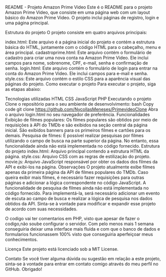 README - Projeto Amazon Prime Video
Este é o README para o projeto Amazon Prime Video, que consiste em uma página web com um layout básico do Amazon Prime Video. O projeto inclui páginas de registro, login e uma página principal.

Estrutura do projeto
O projeto consiste em quatro arquivos principais:

index.html: Este arquivo é a página inicial do projeto e contém a estrutura básica do HTML, juntamente com o código HTML para o cabeçalho, menu e área principal.
cadastroprime.html: Este arquivo contém o formulário de cadastro para criar uma nova conta na Amazon Prime Video. Ele inclui campos para nome, sobrenome, CPF, e-mail, senha e confirmação de senha.
login.html: Este arquivo contém o formulário de login para entrar na conta do Amazon Prime Video. Ele inclui campos para e-mail e senha.
style.css: Este arquivo contém o estilo CSS para a aparência visual das páginas do projeto.
Como executar o projeto
Para executar o projeto, siga as etapas abaixo:


Tecnologias utilizadas
HTML
CSS
JavaScript
PHP
Executando o projeto
Clone o repositório para o seu ambiente de desenvolvimento:
bash
Copy code
git clone https://github.com/NycollasMeneses/PrimevideoClone
Abra o arquivo login.html no seu navegador de preferência.
Funcionalidades
Exibição de filmes populares: Os filmes populares são obtidos por meio de requisições à API do TMDb e são exibidos na seção central da página inicial. São exibidos banners para os primeiros filmes e cartões para os demais.
Pesquisa de filmes: É possível realizar pesquisas por filmes utilizando o campo de busca na parte superior da página. No entanto, essa funcionalidade ainda não está implementada no código fornecido.
Estrutura do projeto
index.html: Arquivo principal contendo a estrutura HTML da página.
style.css: Arquivo CSS com as regras de estilização do projeto.
movie.js: Arquivo JavaScript responsável por obter os dados dos filmes da API e exibi-los na página.
Observações
O projeto atualmente exibe filmes apenas da primeira página da API de filmes populares do TMDb. Caso queira exibir mais filmes, é necessário fazer requisições para outras páginas e adicionar a lógica correspondente no código JavaScript.
A funcionalidade de pesquisa de filmes ainda não está implementada no código fornecido. Para implementá-la, será necessário adicionar um evento de escuta ao campo de busca e realizar a lógica de pesquisa nos dados obtidos da API.
Sinta-se à vontade para modificar e expandir esse projeto de acordo com suas necessidades.

O codigo vai ter comentarios em PHP, visto que apesar de fazer o codigo,não soube configurar o servidor.
Com pelo menos mais 1 semana conseguiria deixar uma interface mais fluida e com que o banco de dados e formularios funcionassem 100% visto que conseguiria aperfeiçoar meus conhecimentos.

Licença
Este projeto está licenciado sob a MIT License.

Contato
Se você tiver alguma dúvida ou sugestão em relação a este projeto, sinta-se à vontade para entrar em contato comigo através do meu perfil no GitHub. Obrigado!
